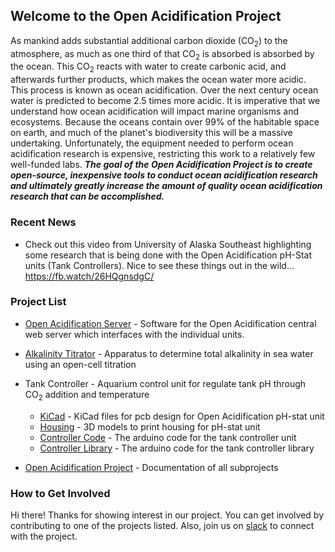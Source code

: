## Welcome to the Open Acidification Project

As mankind adds substantial additional carbon dioxide (CO<sub>2</sub>) to the atmosphere, as much as one third of that CO<sub>2</sub> is absorbed is absorbed by the ocean.
This CO<sub>2</sub> reacts with water to create carbonic acid, and afterwards further products, which makes the ocean water more acidic.
This process is known as ocean acidification. 
Over the next century ocean water is predicted to become 2.5 times more acidic.
It is imperative that we understand how ocean acidification will impact marine organisms and ecosystems.
Because the oceans contain over 99% of the habitable space on earth, and much of the planet's biodiversity this will be a massive undertaking.
Unfortunately, the equipment needed to perform ocean acidification research is expensive, restricting this work to a relatively few well-funded labs.
***The goal of the Open Acidification Project is to create open-source, inexpensive tools to conduct ocean acidification research and ultimately greatly increase the amount of quality ocean acidification research that can be accomplished.***

### Recent News

* Check out this video from University of Alaska Southeast highlighting some research that is being done with the Open Acidification pH-Stat units (Tank Controllers). Nice to see these things out in the wild...  <https://fb.watch/26HQgnsdgC/>


### Project List

* [Open Acidification Server](https://github.com/Open-Acidification/Open_Acidification_Server) - Software for the Open Acidification central web server which interfaces with the individual units.
* [Alkalinity Titrator](https://github.com/Open-Acidification/alkalinity-titrator) - Apparatus to determine total alkalinity in sea water using an open-cell titration
* Tank Controller - Aquarium control unit for regulate tank pH through CO<sub>2</sub> addition and temperature
  * [KiCad](https://github.com/Open-Acidification/TankController-KiCad) - KiCad files for pcb design for Open Acidification pH-stat unit
  * [Housing](https://github.com/Open-Acidification/TankController-Housing) - 3D models to print housing for pH-stat unit
  * [Controller Code](https://github.com/Open-Acidification/TankController) - The arduino code for the tank controller unit
  * [Controller Library](https://github.com/Open-Acidification/TankControllerLib) - The arduino code for the tank controller library

* [Open Acidification Project](https://github.com/Open-Acidification/Open-Acidification.github.io) - Documentation of all subprojects

### How to Get Involved

Hi there! Thanks for showing interest in our project.
You can get involved by contributing to one of the projects listed.
Also, join us on [slack](https://join.slack.com/t/openacidification/signup) to connect with the project.
